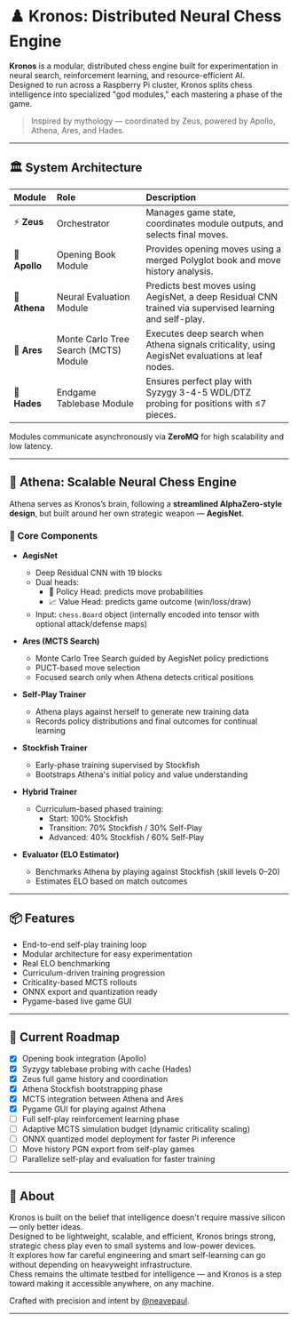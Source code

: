 # ♟️ Kronos: Distributed Neural Chess Engine

**Kronos** is a modular, distributed chess engine built for experimentation in neural search, reinforcement learning, and resource-efficient AI.  
Designed to run across a Raspberry Pi cluster, Kronos splits chess intelligence into specialized "god modules," each mastering a phase of the game.

> Inspired by mythology — coordinated by Zeus, powered by Apollo, Athena, Ares, and Hades.

---

## 🏛️ System Architecture

| Module | Role | Description |
|:---|:---|:---|
| ⚡ **Zeus** | Orchestrator | Manages game state, coordinates module outputs, and selects final moves. |
| 📘 **Apollo** | Opening Book Module | Provides opening moves using a merged Polyglot book and move history analysis. |
| 🧠 **Athena** | Neural Evaluation Module | Predicts best moves using AegisNet, a deep Residual CNN trained via supervised learning and self-play. |
| 🌲 **Ares** | Monte Carlo Tree Search (MCTS) Module | Executes deep search when Athena signals criticality, using AegisNet evaluations at leaf nodes. |
| 🧊 **Hades** | Endgame Tablebase Module | Ensures perfect play with Syzygy 3-4-5 WDL/DTZ probing for positions with ≤7 pieces. |

Modules communicate asynchronously via **ZeroMQ** for high scalability and low latency.

---

## 🧠 Athena: Scalable Neural Chess Engine

Athena serves as Kronos’s brain, following a **streamlined AlphaZero-style design**, but built around her own strategic weapon — **AegisNet**.

### 🚀 Core Components

- **AegisNet**  
  - Deep Residual CNN with 19 blocks
  - Dual heads:
    - 🎯 Policy Head: predicts move probabilities
    - 📈 Value Head: predicts game outcome (win/loss/draw)
  - Input: `chess.Board` object (internally encoded into tensor with optional attack/defense maps)

- **Ares (MCTS Search)**  
  - Monte Carlo Tree Search guided by AegisNet policy predictions
  - PUCT-based move selection
  - Focused search only when Athena detects critical positions

- **Self-Play Trainer**  
  - Athena plays against herself to generate new training data
  - Records policy distributions and final outcomes for continual learning

- **Stockfish Trainer**  
  - Early-phase training supervised by Stockfish
  - Bootstraps Athena's initial policy and value understanding

- **Hybrid Trainer**  
  - Curriculum-based phased training:
    - Start: 100% Stockfish
    - Transition: 70% Stockfish / 30% Self-Play
    - Advanced: 40% Stockfish / 60% Self-Play

- **Evaluator (ELO Estimator)**  
  - Benchmarks Athena by playing against Stockfish (skill levels 0–20)
  - Estimates ELO based on match outcomes

---

## 📦 Features

- End-to-end self-play training loop
- Modular architecture for easy experimentation
- Real ELO benchmarking
- Curriculum-driven training progression
- Criticality-based MCTS rollouts
- ONNX export and quantization ready
- Pygame-based live game GUI

---

## 🎯 Current Roadmap

- [x] Opening book integration (Apollo)
- [x] Syzygy tablebase probing with cache (Hades)
- [x] Zeus full game history and coordination
- [x] Athena Stockfish bootstrapping phase
- [x] MCTS integration between Athena and Ares
- [x] Pygame GUI for playing against Athena
- [ ] Full self-play reinforcement learning phase
- [ ] Adaptive MCTS simulation budget (dynamic criticality scaling)
- [ ] ONNX quantized model deployment for faster Pi inference
- [ ] Move history PGN export from self-play games
- [ ] Parallelize self-play and evaluation for faster training

---

## 👤 About

Kronos is built on the belief that intelligence doesn't require massive silicon — only better ideas.  
Designed to be lightweight, scalable, and efficient, Kronos brings strong, strategic chess play even to small systems and low-power devices.  
It explores how far careful engineering and smart self-learning can go without depending on heavyweight infrastructure.  
Chess remains the ultimate testbed for intelligence — and Kronos is a step toward making it accessible anywhere, on any machine.

Crafted with precision and intent by [@neavepaul](https://github.com/neavepaul).

---
